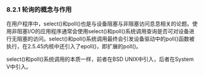 ### 8.2.1 轮询的概念与作用

在用户程序中，select()和poll()也是与设备阻塞与非阻塞访问息息相关的论题。使用非阻塞I/O的应用程序通常会使用select()和poll()系统调用查询是否可对设备进行无阻塞的访问。select()和poll()系统调用最终会引发设备驱动中的poll()函数被执行，在2.5.45内核中还引入了epoll()，即扩展的poll()。

select()和poll()系统调用的本质一样，前者在BSD UNIX中引入，后者在System V中引入。

